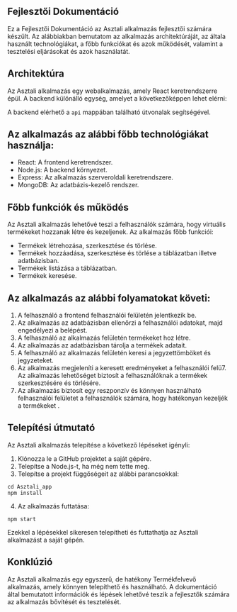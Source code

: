 
## Fejlesztői Dokumentáció

Ez a Fejlesztői Dokumentáció az Asztali alkalmazás fejlesztői számára készült. Az alábbiakban bemutatom az alkalmazás architektúráját, az általa használt technológiákat, a főbb funkciókat és azok működését, valamint a tesztelési eljárásokat és azok használatát.

## Architektúra

Az Asztali alkalmazás egy webalkalmazás, amely React keretrendszerre épül. A  backend különálló egység, amelyet a következőképpen lehet elérni:

A backend elérhető a `api` mappában található útvonalak segítségével.

## Az alkalmazás az alábbi főbb technológiákat használja:

- React: A frontend keretrendszer.
- Node.js: A backend környezet.
- Express: Az alkalmazás szerveroldali keretrendszere.
- MongoDB: Az adatbázis-kezelő rendszer.

## Főbb funkciók és működés

Az Asztali alkalmazás lehetővé teszi a felhasználók számára, hogy virtuális termékeket hozzanak létre és kezeljenek. Az alkalmazás főbb funkciói:

- Termékek létrehozása, szerkesztése és törlése.
- Termékek hozzáadása, szerkesztése és törlése a táblázatban illetve adatbázisban.
- Termékek listázása a táblázatban.
- Termékek keresése.

## Az alkalmazás az alábbi folyamatokat követi:

1. A felhasználó a frontend felhasználói felületén jelentkezik be.
2. Az alkalmazás az adatbázisban ellenőrzi a felhasználói adatokat, majd engedélyezi a belépést.
3. A felhasználó az alkalmazás felületén termékeket hoz létre.
4. Az alkalmazás az adatbázisban tárolja a termékek adatait.
5. A felhasználó az alkalmazás felületén keresi a jegyzettömböket és jegyzeteket.
6. Az alkalmazás megjeleníti a keresett eredményeket a felhasználói felü7. Az alkalmazás lehetőséget biztosít a felhasználóknak a termékek szerkesztésére és törlésére.
7. Az alkalmazás biztosít egy reszponzív és könnyen használható felhasználói felületet a felhasználók számára, hogy hatékonyan kezeljék a termékeket .


## Telepítési útmutató

Az Asztali alkalmazás telepítése a következő lépéseket igényli:

1. Klónozza le a GitHub projektet a saját gépére.
2. Telepítse a Node.js-t, ha még nem tette meg.
3. Telepítse a projekt függőségeit az alábbi parancsokkal:

```
cd Asztali_app
npm install
```

4. Az alkalmazás futtatása:

```
npm start
```

Ezekkel a lépésekkel sikeresen telepítheti és futtathatja az Asztali alkalmazást a saját gépén.

## Konklúzió

Az Asztali alkalmazás egy egyszerű, de hatékony Termékfelvevő alkalmazás, amely könnyen telepíthető és használható. A dokumentáció által bemutatott információk és lépések lehetővé teszik a fejlesztők számára az alkalmazás bővítését és tesztelését.